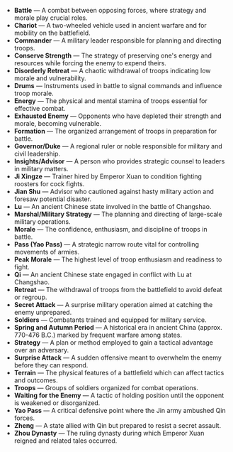 - **Battle** — A combat between opposing forces, where strategy and morale play crucial roles.  
- **Chariot** — A two-wheeled vehicle used in ancient warfare and for mobility on the battlefield.  
- **Commander** — A military leader responsible for planning and directing troops.  
- **Conserve Strength** — The strategy of preserving one's energy and resources while forcing the enemy to expend theirs.  
- **Disorderly Retreat** — A chaotic withdrawal of troops indicating low morale and vulnerability.  
- **Drums** — Instruments used in battle to signal commands and influence troop morale.  
- **Energy** — The physical and mental stamina of troops essential for effective combat.  
- **Exhausted Enemy** — Opponents who have depleted their strength and morale, becoming vulnerable.  
- **Formation** — The organized arrangement of troops in preparation for battle.  
- **Governor/Duke** — A regional ruler or noble responsible for military and civil leadership.  
- **Insights/Advisor** — A person who provides strategic counsel to leaders in military matters.  
- **Ji Xingze** — Trainer hired by Emperor Xuan to condition fighting roosters for cock fights.  
- **Jian Shu** — Advisor who cautioned against hasty military action and foresaw potential disaster.  
- **Lu** — An ancient Chinese state involved in the battle of Changshao.  
- **Marshal/Military Strategy** — The planning and directing of large-scale military operations.  
- **Morale** — The confidence, enthusiasm, and discipline of troops in battle.  
- **Pass (Yao Pass)** — A strategic narrow route vital for controlling movements of armies.  
- **Peak Morale** — The highest level of troop enthusiasm and readiness to fight.  
- **Qi** — An ancient Chinese state engaged in conflict with Lu at Changshao.  
- **Retreat** — The withdrawal of troops from the battlefield to avoid defeat or regroup.  
- **Secret Attack** — A surprise military operation aimed at catching the enemy unprepared.  
- **Soldiers** — Combatants trained and equipped for military service.  
- **Spring and Autumn Period** — A historical era in ancient China (approx. 770-476 B.C.) marked by frequent warfare among states.  
- **Strategy** — A plan or method employed to gain a tactical advantage over an adversary.  
- **Surprise Attack** — A sudden offensive meant to overwhelm the enemy before they can respond.  
- **Terrain** — The physical features of a battlefield which can affect tactics and outcomes.  
- **Troops** — Groups of soldiers organized for combat operations.  
- **Waiting for the Enemy** — A tactic of holding position until the opponent is weakened or disorganized.  
- **Yao Pass** — A critical defensive point where the Jin army ambushed Qin forces.  
- **Zheng** — A state allied with Qin but prepared to resist a secret assault.  
- **Zhou Dynasty** — The ruling dynasty during which Emperor Xuan reigned and related tales occurred.
